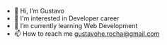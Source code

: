 - 👋 Hi, I’m Gustavo
- 👀 I'm interested in Developer career
- 🌱 I’m currently learning Web Development
- 📫 How to reach me gustavohe.rocha@gmail.com

<!---
Gu-Rocha/Gu-Rocha is a ✨ special ✨ repository because its `README.md` (this file) appears on your GitHub profile.
You can click the Preview link to take a look at your changes.
--->

